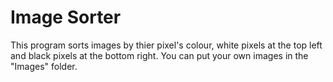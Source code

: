 # Image Sorter

This program sorts images by thier pixel's colour, white pixels at the top left and black pixels at the bottom right.
You can put your own images in the "Images" folder.
